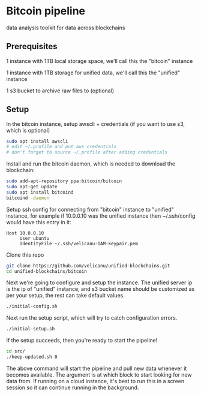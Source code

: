 # Bitcoin pipeline
data analysis toolkit for data across blockchains

## Prerequisites
1 instance with 1TB local storage space, we'll call this the "bitcoin" instance

1 instance with 1TB storage for unified data, we'll call this the "unified" instance

1 s3 bucket to archive raw files to (optional)

## Setup
In the bitcoin instance, setup awscli + credentials (if you want to use s3, which is optional)
```bash
sudo apt install awscli
# edit ~/.profile and put aws credentials 
# don't forget to source ~/.profile after adding credentials
```
Install and run the bitcoin daemon, which is needed to download the blockchain:
```bash
sudo add-apt-repository ppa:bitcoin/bitcoin
sudo apt-get update
sudo apt install bitcoind
bitcoind -daemon
```

Setup ssh config for connecting from "bitcoin" instance to "unified" instance, for example if 10.0.0.10 was the unified instance then ~/.ssh/config would have this entry in it:
```b
Host 10.0.0.10
     User ubuntu
     IdentityFile ~/.ssh/velicanu-IAM-keypair.pem
```

Clone this repo
```bash
git clone https://github.com/velicanu/unified-blockchains.git
cd unified-blockchains/bitcoin
```

Next we're going to configure and setup the instance. The unified server ip is the ip of "unified" instance, and s3 bucket name should be customized as per your setup, the rest can take default values.

```bash
./initial-config.sh
```

Next run the setup script, which will try to catch configuration errors.

```bash
./initial-setup.sh
```

If the setup succeeds, then you're ready to start the pipeline!

```bash
cd src/
./keep-updated.sh 0
```

The above command will start the pipeline and pull new data whenever it becomes available. The argument is at which block to start looking for new data from. If running on a cloud instance, it's best to run this in a screen session so it can continue running in the background.

